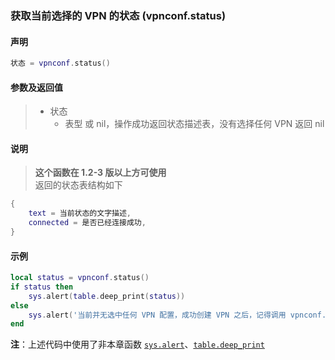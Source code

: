 ### 获取当前选择的 VPN 的状态 (**vpnconf\.status**)


#### 声明
```lua
状态 = vpnconf.status()
```


#### 参数及返回值
> - 状态
>   - 表型 或 nil，操作成功返回状态描述表，没有选择任何 VPN 返回 nil


#### 说明
> **这个函数在 1\.2\-3 版以上方可使用**  
> 返回的状态表结构如下  
```lua
{
	text = 当前状态的文字描述,
	connected = 是否已经连接成功,
}
```


#### 示例  
```lua
local status = vpnconf.status()
if status then
    sys.alert(table.deep_print(status))
else
    sys.alert('当前并无选中任何 VPN 配置，成功创建 VPN 之后，记得调用 vpnconf.select 选中它')
end
```
**注**：上述代码中使用了非本章函数 [`sys.alert`](/Handbook/sys/sys.alert.md)、[`table.deep_print`](/Handbook/ext-table/table.deep_print.md)

